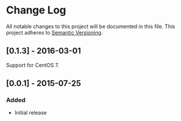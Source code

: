 # Change Log
All notable changes to this project will be documented in this file.
This project adheres to [Semantic Versioning](http://semver.org/).

## [0.1.3] - 2016-03-01
Support for CentOS 7.

## [0.0.1] - 2015-07-25
### Added
- Initial release
